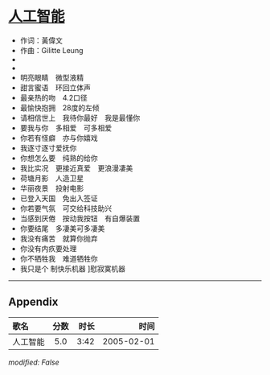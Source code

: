 # [人工智能](https://music.163.com/song?id=66369)

* 作词：黃偉文
* 作曲：Gilitte Leung
*
*
* 明亮眼睛　微型液精
* 甜言蜜语　环回立体声
* 最亲热的吻　4.2口径
* 最愉快抱拥　28度的左倾
* 请相信世上　我待你最好　我是最懂你
* 要我与你　多相爱　可多相爱
* 你若有怪癖　亦与你嬉戏
* 我逐寸逐寸爱抚你
* 你想怎么要　纯熟的给你
* 我比实况　更接近真爱　更浪漫凄美
* 荷塘月影　人造卫星
* 华丽夜景　投射电影
* 已登入天国　免出入签证
* 你若要气氛　可交给科技助兴
* 当感到厌倦　按动我按钮　有自爆装置
* 你要结尾　多凄美可多凄美
* 我没有痛苦　就算你抛弃
* 你没有内疚要处理
* 你不牺牲我　难道牺牲你
* 我只是个  制快乐机器 ]慰寂寞机器


---

## Appendix

|歌名|分数|时长|时间|
|:---|:---:|---:|---:|
|人工智能|5.0|3:42|2005-02-01

*modified: False*